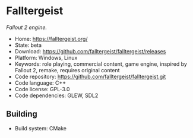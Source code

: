 # Falltergeist

_Fallout 2 engine._

- Home: https://falltergeist.org/
- State: beta
- Download: https://github.com/falltergeist/falltergeist/releases
- Platform: Windows, Linux
- Keywords: role playing, commercial content, game engine, inspired by Fallout 2, remake, requires original content
- Code repository: https://github.com/falltergeist/falltergeist.git
- Code language: C++
- Code license: GPL-3.0
- Code dependencies: GLEW, SDL2

## Building

- Build system: CMake
